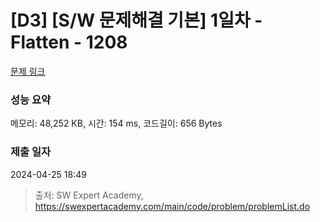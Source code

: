 # [D3] [S/W 문제해결 기본] 1일차 - Flatten - 1208 

[문제 링크](https://swexpertacademy.com/main/code/problem/problemDetail.do?contestProbId=AV139KOaABgCFAYh) 

### 성능 요약

메모리: 48,252 KB, 시간: 154 ms, 코드길이: 656 Bytes

### 제출 일자

2024-04-25 18:49



> 출처: SW Expert Academy, https://swexpertacademy.com/main/code/problem/problemList.do
